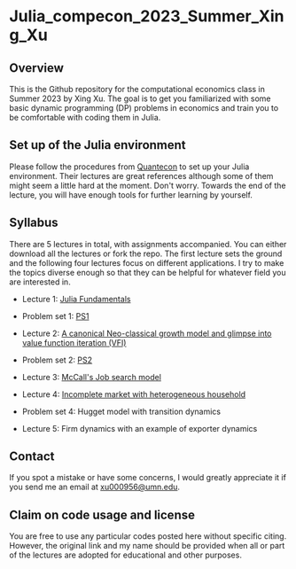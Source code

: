 # Julia_compecon_2023_Summer_Xing_Xu
## Overview
 This is the Github repository for the computational economics class in Summer 2023 by Xing Xu. The goal is to get you familiarized with some basic dynamic programming (DP) problems in economics and train you to be comfortable with coding them in Julia. 

## Set up of the Julia environment

Please follow the procedures from [Quantecon](https://julia.quantecon.org/getting_started_julia/getting_started.html#) to set up your Julia environment. Their lectures are great references although some of them might seem a little hard at the moment. Don't worry. Towards the end of the lecture, you will have enough tools for further learning by yourself.


## Syllabus

There are 5 lectures in total, with assignments accompanied. You can either download all the lectures or fork the repo. The first lecture sets the ground and the following four lectures focus on different applications. I try to make the topics diverse enough so that they can be helpful for whatever field you are interested in.

* Lecture 1: [Julia Fundamentals](Julia_Lec_1_Compecon_Xing_Xu.ipynb)

* Problem set 1: [PS1](Julia_PS_1_Compecon_Xing_Xu.ipynb)

* Lecture 2: [A canonical Neo-classical growth model and glimpse into value function iteration (VFI)](Julia_Lec_2_Compecon_Xing_Xu.ipynb)

* Problem set 2: [PS2](Julia_PS_2_Compecon_Xing_Xu.ipynb)
  
* Lecture 3: [McCall's Job search model](Julia_Lec_3_Compecon_Xing_Xu.ipynb)

* Lecture 4: [Incomplete market with heterogeneous household](Julia_Lec_4_Compecon_Xing_Xu.ipynb)

* Problem set 4: Hugget model with transition dynamics

* Lecture 5: Firm dynamics with an example of exporter dynamics

## Contact
If you spot a mistake or have some concerns, I would greatly appreciate it if you send me an email at xu000956@umn.edu.

## Claim on code usage and license

You are free to use any particular codes posted here without specific citing. However, the original link and my name should be provided when all or part of the lectures are adopted for educational and other purposes. 


